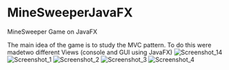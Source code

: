 # MineSweeperJavaFX
MineSweeper Game on JavaFX

The main idea of the game is to study the MVC pattern. To do this were madetwo different Views  (console and GUI using JavaFX)
![Screenshot_14](https://user-images.githubusercontent.com/99665525/167666143-cecb025b-66ab-4bce-8634-306b13671c8d.png)
![Screenshot_1](https://user-images.githubusercontent.com/99665525/167666185-52ff44ce-379b-4644-910d-48836540d73e.png)
![Screenshot_2](https://user-images.githubusercontent.com/99665525/167666195-5189d7dd-3be4-4483-bed7-6555436b4be1.png)
![Screenshot_3](https://user-images.githubusercontent.com/99665525/167666199-5b77a728-ee74-483e-8b47-935840b937ff.png)
![Screenshot_4](https://user-images.githubusercontent.com/99665525/167666205-21c6051a-87a8-4645-bdd1-7d872f3da963.png)
